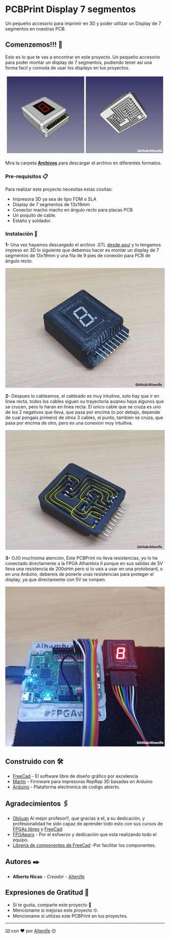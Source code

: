 # PCBPrint Display 7 segmentos
Un pequeño accesorio para imprimir en 3D y poder utilizar un Display de 7 segmentos en nuestras PCB.

## Comenzemos!!! 🚀

Esto es lo que te vas a encontrar en este proyecto. Un pequeño accesorio para poder montar un display de 7 segmentos, pudiendo tener así
una forma facil y comoda de usar los displays en tus proyectos.

<p align="center">
  <img src="https://github.com/altenife/Things-Cosas-FPGAs-y-Arduino/blob/master/PCBPrint%20Display%207%20seg/Imagenes/PCBPrint%207%20segmentos%20collage.jpg"></p>
  

Mira la carpeta [**Archivos**](https://github.com/altenife/Things-Cosas-FPGAs-y-Arduino/tree/master/PCBPrint%20Display%207%20seg/Archivos) para descargar el archivo en diferentes formatos.


### Pre-requisitos 📋

Para realizar este proyecto necesitas estas cositas:

- Impresora 3D ya sea de tipo FDM o SLA<br/>
- Display de 7 segmentos de  13x19mm <br/>
- Conector macho macho en ángulo recto para placas PCB<br/>
- Un poquito de cable.<br/>
- Estaño y soldador.<br/>

### Instalación 🔧

**1-** Una vez hayamos descargado el archivo .STL [desde aquí](https://github.com/altenife/Things-Cosas-FPGAs-y-Arduino/blob/master/PCBPrint%20Display%207%20seg/Archivos/PCBPrint%20display%207%20segmentos.stl)
y lo tengamos impreso en 3D lo siguiente que debemos hacer es montar un display de 7 segmentos de 13x19mm y una fila de 9 pies de conexión para PCB de ángulo recto.
<p align="center">
  <img src="https://github.com/altenife/Things-Cosas-FPGAs-y-Arduino/blob/master/PCBPrint%20Display%207%20seg/Imagenes/PCBPrint%207%20segmentos%20impreso.jpg"></p>
  
**2-** Despues lo cableamos, el cableado es muy intuitivo, solo hay que ir en linea recta, todos los cables siguen su trayectoria auqneu haya algunos que se crucen, pero lo haran en linea recta.
  El único cable que se cruza es uno de los 2 negativos que lleva, que pasa por encima (o por debajo, depende de cual pongais primero) de otros 3 cables, el punto, tambien se cruza, que pasa por encima de otro, pero es una conexion muy intuitiva.
  
<p align="center">
  <img src="https://github.com/altenife/Things-Cosas-FPGAs-y-Arduino/blob/master/PCBPrint%20Display%207%20seg/Imagenes/PCBPrint%207%20segmentos%20cableado.jpg"></p>
  
**3-** OJO muchisima atención, Este PCBPrint no lleva resistencias, yo lo he conectado directamente a la FPGA Alhambra II porque en sus salidas de 5V lleva una resistencia de 200oHm pero si lo vais a usar en una protoboard, o en una Arduino, debereis de ponerle unas resistencias para proteger el display, ya que directamente con 5V se rompen.
<p align="center">
  <img src="https://github.com/altenife/Things-Cosas-FPGAs-y-Arduino/blob/master/PCBPrint%20Display%207%20seg/Imagenes/PCBPrint%20encendido.jpg"></p>
  

## Construido con 🛠️

* [FreeCad](https://github.com/FreeCAD/FreeCAD) - El software libre de diseño gráfico por excelencia
* [Marlin](https://github.com/MarlinFirmware/Marlin) - Firmware para impresoras RepRap 3D basadas en Arduino
* [Arduino](https://github.com/arduino/Arduino) - Plataforma electronica de codigo abierto.


## Agradecimientos 🖇️

* [Obijuan](https://github.com/Obijuan) Al mejor profesor!!, que gracias a el, a su dedicación, y profesionalidad he sido capaz de aprender todo esto con sus cursos de [FPGAs libres](https://github.com/Obijuan/digital-electronics-with-open-FPGAs-tutorial/wiki) y [FreeCad](https://github.com/Obijuan/tutoriales-freecad)
* [FPGAwars](https://github.com/FPGAwars) - Por el esfuerzo y dedicación que esta realizando todo el equipo.
* [Libreria de componentes de FreeCad](https://github.com/FreeCAD/FreeCAD-library) -Por facilitar los componentes.


## Autores ✒️

* **Alberto Nicas** - *Creador* - [Altenife](https://github.com/altenife)

## Expresiones de Gratitud 🎁

* Si te gusta, comparte este proyecto 📢
* Mencioname si mejoras este proyecto 🤓. 
* Mencioname si utilizas este PCBPrint en tus proyectos.


---
⌨️ con ❤️ por [Altenife](https://github.com/altenife) 😊
